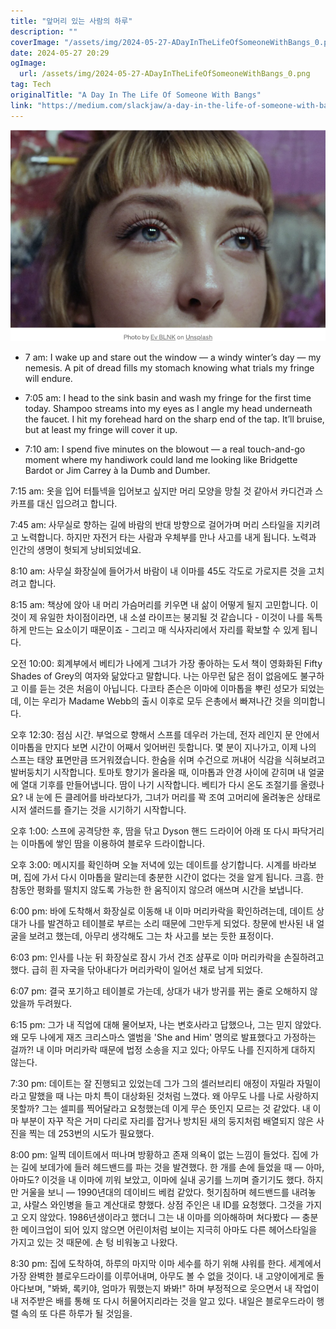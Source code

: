 ```yaml
---
title: "앞머리 있는 사람의 하루"
description: ""
coverImage: "/assets/img/2024-05-27-ADayInTheLifeOfSomeoneWithBangs_0.png"
date: 2024-05-27 20:29
ogImage:
  url: /assets/img/2024-05-27-ADayInTheLifeOfSomeoneWithBangs_0.png
tag: Tech
originalTitle: "A Day In The Life Of Someone With Bangs"
link: "https://medium.com/slackjaw/a-day-in-the-life-of-someone-with-bangs-25e27be84012"
---
```



![A Day In The Life Of Someone With Bangs](/assets/img/2024-05-27-ADayInTheLifeOfSomeoneWithBangs_0.png)

- 7 am: I wake up and stare out the window — a windy winter’s day — my nemesis. A pit of dread fills my stomach knowing what trials my fringe will endure.

- 7:05 am: I head to the sink basin and wash my fringe for the first time today. Shampoo streams into my eyes as I angle my head underneath the faucet. I hit my forehead hard on the sharp end of the tap. It’ll bruise, but at least my fringe will cover it up.

- 7:10 am: I spend five minutes on the blowout — a real touch-and-go moment where my handiwork could land me looking like Bridgette Bardot or Jim Carrey à la Dumb and Dumber.


<div class="content-ad"></div>

7:15 am: 옷을 입어 터틀넥을 입어보고 싶지만 머리 모양을 망칠 것 같아서 카디건과 스카프를 대신 입으려고 합니다.

7:45 am: 사무실로 향하는 길에 바람의 반대 방향으로 걸어가며 머리 스타일을 지키려고 노력합니다. 하지만 자전거 타는 사람과 우체부를 만나 사고를 내게 됩니다. 노력과 인간의 생명이 헛되게 낭비되었네요.

8:10 am: 사무실 화장실에 들어가서 바람이 내 이마를 45도 각도로 가로지른 것을 고치려고 합니다.

8:15 am: 책상에 앉아 내 머리 가슴머리를 키우면 내 삶이 어떻게 될지 고민합니다. 이것이 제 유일한 차이점이라면, 내 소셜 라이프는 붕괴될 것 같습니다 - 이것이 나를 독특하게 만드는 요소이기 때문이죠 - 그리고 매 식사자리에서 자리를 확보할 수 있게 됩니다.

<div class="content-ad"></div>

오전 10:00: 회계부에서 베티가 나에게 그녀가 가장 좋아하는 도서 책이 영화화된 Fifty Shades of Grey의 여자와 닮았다고 말합니다. 나는 아무런 닮은 점이 없음에도 불구하고 이를 듣는 것은 처음이 아닙니다. 다코타 존슨은 이마에 이마톱을 뿌린 성모가 되었는데, 이는 우리가 Madame Webb의 출시 이후로 모두 은총에서 빠져나간 것을 의미합니다.

오후 12:30: 점심 시간. 부엌으로 향해서 스프를 데우러 가는데, 전자 레인지 문 안에서 이마톱을 만지다 보면 시간이 어째서 잊어버린 듯합니다. 몇 분이 지나가고, 이제 나의 스프는 태양 표면만큼 뜨거워졌습니다. 한숨을 쉬며 수건으로 꺼내어 식감을 식혀보려고 발버둥치기 시작합니다. 토마토 향기가 올라올 때, 이마톱과 안경 사이에 갇히며 내 얼굴에 열대 기후를 만들어냅니다. 땀이 나기 시작합니다. 베티가 다시 온도 조절기를 올렸나요? 내 눈에 든 클레어를 바라보다가, 그녀가 머리를 꽉 조여 고머리에 올려놓은 상태로 시저 샐러드를 즐기는 것을 시기하기 시작합니다.

오후 1:00: 스프에 공격당한 후, 땀을 닦고 Dyson 핸드 드라이어 아래 또 다시 파닥거리는 이마톱에 쌓인 땀을 이용하여 블로우 드라이합니다.

오후 3:00: 메시지를 확인하며 오늘 저녁에 있는 데이트를 상기합니다. 시계를 바라보며, 집에 가서 다시 이마톱을 말리는데 충분한 시간이 없다는 것을 알게 됩니다. 크흠. 한참동안 평화를 떨치지 않도록 가능한 한 움직이지 않으려 애쓰며 시간을 보냅니다.

<div class="content-ad"></div>

6:00 pm: 바에 도착해서 화장실로 이동해 내 이마 머리카락을 확인하려는데, 데이트 상대가 나를 발견하고 테이블로 부르는 소리 때문에 그만두게 되었다. 창문에 반사된 내 얼굴을 보려고 했는데, 아무리 생각해도 그는 차 사고를 보는 듯한 표정이다.

6:03 pm: 인사를 나눈 뒤 화장실로 잠시 가서 건조 샴푸로 이마 머리카락을 손질하려고 했다. 급히 흰 자국을 닦아내다가 머리카락이 일어선 채로 남게 되었다.

6:07 pm: 결국 포기하고 테이블로 가는데, 상대가 내가 방귀를 뀌는 줄로 오해하지 않았을까 두려웠다.

6:15 pm: 그가 내 직업에 대해 물어보자, 나는 변호사라고 답했으나, 그는 믿지 않았다. 왜 모두 나에게 재즈 크리스마스 앨범을 'She and Him' 명의로 발표했다고 가정하는 걸까?! 내 이마 머리카락 때문에 법정 소송을 지고 있다; 아무도 나를 진지하게 대하지 않는다.

<div class="content-ad"></div>

7:30 pm: 데이트는 잘 진행되고 있었는데 그가 그의 셀러브리티 애정이 자밀라 자밀이라고 말했을 때 나는 마치 특이 대상화된 것처럼 느꼈다. 왜 아무도 나를 나로 사랑하지 못할까? 그는 셀피를 찍어달라고 요청했는데 이게 무슨 뜻인지 모르는 것 같았다. 내 이마 부분이 자꾸 작은 거미 다리로 자리를 잡거나 방치된 새의 둥지처럼 배열되지 않은 사진을 찍는 데 253번의 시도가 필요했다.

8:00 pm: 일찍 데이트에서 떠나며 방황하고 존재 의욕이 없는 느낌이 들었다. 집에 가는 길에 보데가에 들러 헤드밴드를 파는 것을 발견했다. 한 개를 손에 들었을 때 — 아마, 아마도? 이것을 내 이마에 끼워 보았고, 이마에 실내 공기를 느끼며 즐기기도 했다. 하지만 거울을 보니 — 1990년대의 데이비드 베컴 같았다. 헛기침하며 헤드밴드를 내려놓고, 샤랄스 와인병을 들고 계산대로 향했다. 상점 주인은 내 ID를 요청했다. 그것을 가지고 오지 않았다. 1986년생이라고 했더니 그는 내 이마를 의아해하며 쳐다봤다 — 충분한 메이크업이 되어 있지 않으면 어린이처럼 보이는 지극히 아마도 다른 헤어스타일을 가지고 있는 것 때문에. 손 텅 비워놓고 나왔다.

8:30 pm: 집에 도착하여, 하루의 마지막 이마 세수를 하기 위해 샤워를 한다. 세계에서 가장 완벽한 블로우드라이를 이루어내며, 아무도 볼 수 없을 것이다. 내 고양이에게로 돌아다보며, "봐봐, 록키야, 엄마가 뭐했는지 봐봐!" 하며 부정적으로 웃으면서 내 작업이 내 저주받은 배를 통해 또 다시 허물어지리라는 것을 알고 있다. 내일은 블로우드라이 행렬 속의 또 다른 하루가 될 것임을.
